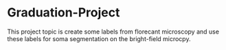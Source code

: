 # Graduation-Project
This project topic is create some labels from florecant microscopy and use these labels for soma segmentation on the bright-field microcpy.
